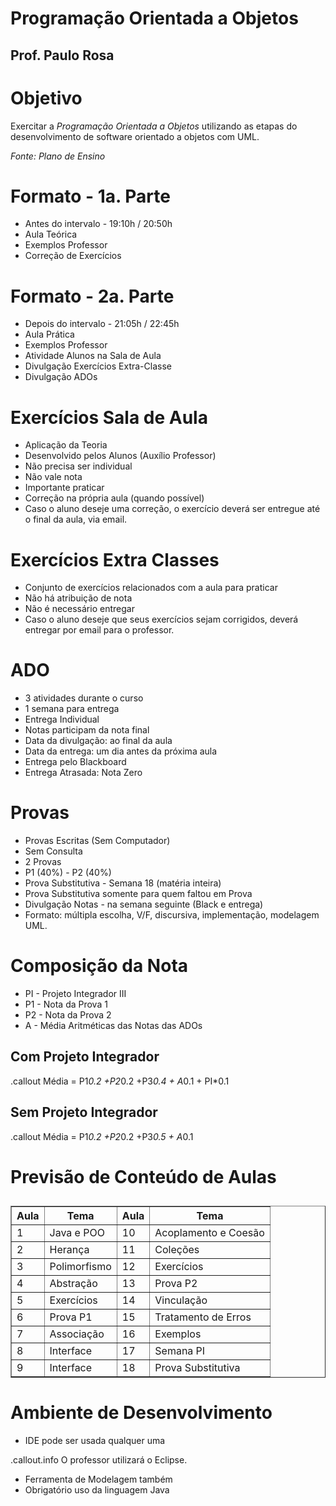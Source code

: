 <!SLIDE section center>
# Programação Orientada a Objetos
## Prof. Paulo Rosa

<!SLIDE>
# Objetivo
Exercitar a _Programação Orientada a Objetos_ utilizando as etapas do 
desenvolvimento de software orientado a objetos com UML.

<i>Fonte: Plano de Ensino</i>


<!SLIDE incremental>
# Formato - 1a. Parte
* Antes do intervalo - 19:10h / 20:50h
* Aula Teórica
* Exemplos Professor
* Correção de Exercícios


<!SLIDE incremental>
# Formato - 2a. Parte
* Depois do intervalo - 21:05h / 22:45h
* Aula Prática 
* Exemplos Professor
* Atividade Alunos na Sala de Aula
* Divulgação Exercícios Extra-Classe
* Divulgação ADOs


<!SLIDE incremental>
# Exercícios Sala de Aula
* Aplicação da Teoria
* Desenvolvido pelos Alunos (Auxílio Professor)
* Não precisa ser individual
* Não vale nota
* Importante praticar
* Correção na própria aula (quando possível)
* Caso o aluno deseje uma correção, o exercício deverá ser entregue até o final da aula, via email.


<!SLIDE incremental>
# Exercícios Extra Classes
* Conjunto de exercícios relacionados com a aula para praticar
* Não há atribuição de nota
* Não é necessário entregar
* Caso o aluno deseje que seus exercícios sejam corrigidos, deverá entregar por email para o professor.


<!SLIDE incremental>
# ADO
* 3 atividades durante o curso
* 1 semana para entrega
* Entrega Individual
* Notas participam da nota final
* Data da divulgação: ao final da aula
* Data da entrega: um dia antes da próxima aula
* Entrega pelo Blackboard
* Entrega Atrasada: Nota Zero


<!SLIDE incremental>
# Provas
* Provas Escritas (Sem Computador)
* Sem Consulta
* 2 Provas
* P1 (40%) - P2 (40%)
* Prova Substitutiva - Semana 18 (matéria inteira)
* Prova Substitutiva somente para quem faltou em Prova
* Divulgação Notas - na semana seguinte (Black e entrega)
* Formato: múltipla escolha, V/F, discursiva, implementação, modelagem UML.


<!SLIDE >
# Composição da Nota
* PI - Projeto Integrador III
* P1 - Nota da Prova 1
* P2 - Nota da Prova 2
* A - Média Aritméticas das Notas das ADOs

## Com Projeto Integrador
.callout Média = P1*0.2 +P2*0.2 +P3*0.4 + A*0.1 + PI*0.1

## Sem Projeto Integrador
.callout Média = P1*0.2 +P2*0.2 +P3*0.5 + A*0.1



<!SLIDE>
# Previsão de Conteúdo de Aulas
## 

<table border=1>
<tr><th align=center>Aula</th><th>Tema</th> <th>Aula</th><th>Tema</th></tr>
<tr><td>1</td><td>Java e POO</td>           <td>10</td><td>Acoplamento e Coesão</td></tr>
<tr><td>2</td><td>Herança</td>              <td>11</td><td>Coleções</td></tr>
<tr><td>3</td><td>Polimorfismo</td>         <td>12</td><td>Exercícios</td></tr>
<tr><td>4</td><td>Abstração</td>            <td>13</td><td>Prova P2</td></tr>
<tr><td>5</td><td>Exercícios</td>           <td>14</td><td>Vinculação</td></tr>
<tr><td>6</td><td>Prova P1</td>             <td>15</td><td>Tratamento de Erros</td></tr>
<tr><td>7</td><td>Associação</td>           <td>16</td><td>Exemplos</td></tr>
<tr><td>8</td><td>Interface</td>            <td>17</td><td>Semana PI</td></tr>
<tr><td>9</td><td>Interface</td>            <td>18</td><td>Prova Substitutiva
</td></tr>
</table>





<!SLIDE>
# Ambiente de Desenvolvimento

* IDE pode ser usada qualquer uma

.callout.info O professor utilizará o Eclipse.

* Ferramenta de Modelagem também
* Obrigatório uso da linguagem Java
